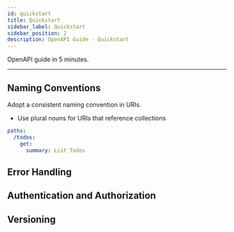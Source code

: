 ```yaml
---
id: quickstart
title: Quickstart
sidebar_label: Quickstart
sidebar_position: 2
description: OpenAPI Guide - Quickstart
---
```


OpenAPI guide in 5 minutes.

----

## Naming Conventions

Adopt a consistent naming convention in URIs.

- Use plural nouns for URIs that reference collections

```yaml
paths:
  /todos:
    get:
      summary: List Todos
```

## Error Handling

## Authentication and Authorization

## Versioning
